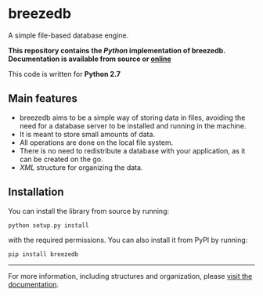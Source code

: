 breezedb
========

A simple file-based database engine.

**This repository contains the *Python* implementation of breezedb. Documentation is available from source or [online](http://pythonhosted.org/breezedb)**

This code is written for **Python 2.7**

## Main features

- breezedb aims to be a simple way of storing data in files, avoiding the need for a database server to be installed and running in the machine.
- It is meant to store small amounts of data.
- All operations are done on the local file system.
- There is no need to redistribute a database with your application, as it can be created on the go.
- *XML* structure for organizing the data.

## Installation

You can install the library from source by running:

```
python setup.py install
```

with the required permissions. You can also install it from PyPI by running:

```
pip install breezedb
```

---

For more information, including structures and organization, please [visit the documentation](http://pythonhosted.org/breezedb).
